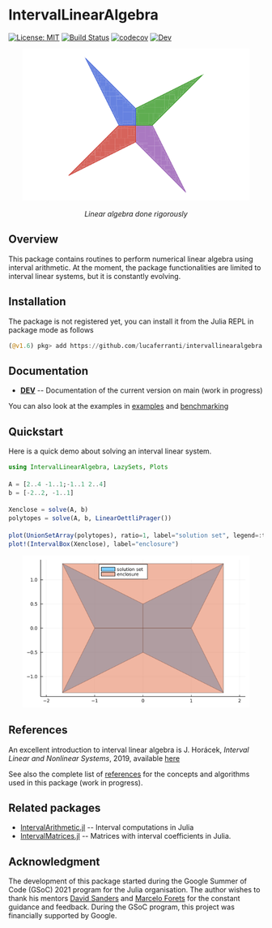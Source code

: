 # IntervalLinearAlgebra
[![License: MIT](https://img.shields.io/badge/License-MIT-yellow.svg)](LICENSE)
[![Build Status](https://github.com/lucaferranti/IntervalLinearAlgebra.jl/workflows/CI/badge.svg)](https://github.com/lucaferranti/IntervalLinearAlgebra.jl/actions)
[![codecov](https://codecov.io/gh/juliaintervals/IntervalLinearAlgebra.jl/branch/main/graph/badge.svg?token=mgCzKMPiwK)](https://codecov.io/gh/juliaintervals/IntervalLinearAlgebra.jl)
[![Dev](https://img.shields.io/badge/docs-dev-blue.svg)](https://juliaintervals.github.io/IntervalLinearAlgebra.jl/dev)
<!--[![Stable](https://img.shields.io/badge/docs-stable-blue.svg)](https://lucaferranti.github.io/IntervalLinearAlgebra.jl/stable)-->

<p align="center">
    <img src="docs/src/assets/logo.png" alt="IntervalLinearAlgebra.jl" width="450"/>
</p>

 <p align="center">
 <i>Linear algebra done rigorously</i></p>

## Overview

This package contains routines to perform numerical linear algebra using interval arithmetic. At the moment, the package functionalities are limited to interval linear systems, but it is constantly evolving.

## Installation

The package is not registered yet, you can install it from the Julia REPL in package mode as follows

```julia
(@v1.6) pkg> add https://github.com/lucaferranti/intervallinearalgebra.jl
```

## Documentation
<!-- - [**STABLE**](https://lucaferranti.github.io/IntervalLinearAlgebra.jl/stable) -- Documentation of the latest release -->
- [**DEV**](https://lucaferranti.github.io/IntervalLinearAlgebra.jl/dev) -- Documentation of the current version on main (work in progress)

You can also look at the examples in [examples](./examples/) and [benchmarking](./perf/)

## Quickstart

Here is a quick demo about solving an interval linear system.

```julia
using IntervalLinearAlgebra, LazySets, Plots

A = [2..4 -1..1;-1..1 2..4]
b = [-2..2, -1..1]

Xenclose = solve(A, b)
polytopes = solve(A, b, LinearOettliPrager())

plot(UnionSetArray(polytopes), ratio=1, label="solution set", legend=:top)
plot!(IntervalBox(Xenclose), label="enclosure")
```
<p align="center">
    <img src="docs/src/assets/quickstart.png" alt="IntervalMatrices.jl" width="450"/>
</p>

## References

An excellent introduction to interval linear algebra is
J. Horácek, _Interval Linear and Nonlinear Systems_, 2019, available [here](https://kam.mff.cuni.cz/~horacek/source/horacek_phdthesis.pdf)

See also the complete list of [references](https://lucaferranti.github.io/IntervalLinearAlgebra.jl/dev/references) for the concepts and algorithms used in this package (work in progress).

## Related packages

- [IntervalArithmetic.jl](https://github.com/juliaintervals/IntervalArithmetic.jl) -- Interval computations in Julia
- [IntervalMatrices.jl](https://github.com/JuliaReach/IntervalMatrices.jl) -- Matrices with interval coefficients in Julia.

## Acknowledgment

The development of this package started during the Google Summer of Code (GSoC) 2021 program for the Julia organisation. The author wishes to thank his mentors [David Sanders](https://github.com/dpsanders) and [Marcelo Forets](https://github.com/mforets) for the constant guidance and feedback. During the GSoC program, this project was financially supported by Google.
